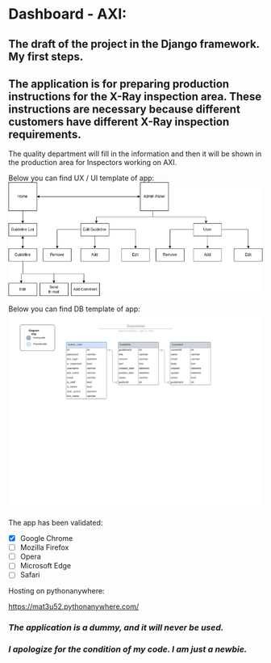 # Dashboard - AXI:
## The draft of the project in the Django framework. My first steps.
## The application is for preparing production instructions for the X-Ray inspection area. These instructions are necessary because different customers have different X-Ray inspection requirements.
The quality department will fill in the information and then it will be shown in the production area for Inspectors working on AXI. 

Below you can find UX / UI template of app:
![Screenshot of UX template.](https://github.com/Mat3u52/Dashboard/blob/main/UX_Dashboard.drawio.png)

Below you can find DB template of app:
![Screenshot of DB template.](https://github.com/Mat3u52/Dashboard/blob/main/Datasheet.png)


The app has been validated:
- [X] Google Chrome
- [ ] Mozilla Firefox
- [ ] Opera
- [ ] Microsoft Edge
- [ ] Safari

Hosting on pythonanywhere:

https://mat3u52.pythonanywhere.com/

### *The application is a dummy, and it will never be used.*

### *I apologize for the condition of my code. I am just a newbie.*